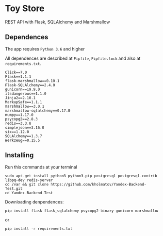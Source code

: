 # Toy Store
REST API with Flask, SQLAlchemy and Marshmallow

## Dependences

The app requires ```Python 3.6``` and higher

All dependences are described at ```Pipfile```, ```Pipfile.lock``` and also at ```requirements.txt```.

```
Click==7.0
Flask==1.1.1
flask-marshmallow==0.10.1
Flask-SQLAlchemy==2.4.0
gunicorn==19.9.0
itsdangerous==1.1.0
Jinja2==2.10.1
MarkupSafe==1.1.1
marshmallow==3.0.1
marshmallow-sqlalchemy==0.17.0
numpy==1.17.0
psycopg2==2.8.3
redis==3.3.8
simplejson==3.16.0
six==1.12.0
SQLAlchemy==1.3.7
Werkzeug==0.15.5
```

## Installing
Run this commands at your terminal
```
sudo apt-get install python3 python3-pip postgresql postgresql-contrib libpq-dev redis-server
cd /var && git clone https://github.com/kholmatov/Yandex-Backend-Test.git
cd Yandex-Backend-Test
```

Downloading denpendences:
```sh
pip install flask flask_sqlalchemy psycopg2-binary gunicorn marshmallow marshmallow-sqlalchemy numpy
```

or

`pip install -r requirements.txt` 
